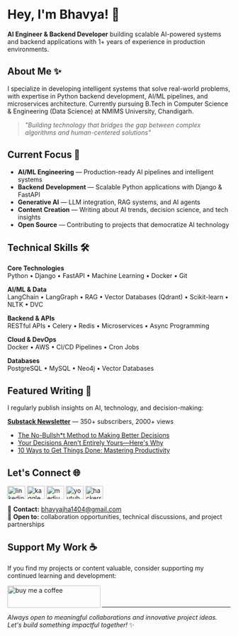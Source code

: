 # Hey, I'm Bhavya! 👋

**AI Engineer & Backend Developer** building scalable AI-powered systems and backend applications with 1+ years of experience in production environments.

## About Me ✨

I specialize in developing intelligent systems that solve real-world problems, with expertise in Python backend development, AI/ML pipelines, and microservices architecture. Currently pursuing B.Tech in Computer Science & Engineering (Data Science) at NMIMS University, Chandigarh.

> *"Building technology that bridges the gap between complex algorithms and human-centered solutions"*

## Current Focus 🎯

- **AI/ML Engineering** — Production-ready AI pipelines and intelligent systems
- **Backend Development** — Scalable Python applications with Django & FastAPI
- **Generative AI** — LLM integration, RAG systems, and AI agents
- **Content Creation** — Writing about AI trends, decision science, and tech insights
- **Open Source** — Contributing to projects that democratize AI technology

## Technical Skills 🛠️

**Core Technologies**  
Python • Django • FastAPI • Machine Learning • Docker • Git

**AI/ML & Data**  
LangChain • LangGraph • RAG • Vector Databases (Qdrant) • Scikit-learn • NLTK • DVC

**Backend & APIs**  
RESTful APIs • Celery • Redis • Microservices • Async Programming

**Cloud & DevOps**  
Docker • AWS • CI/CD Pipelines • Cron Jobs

**Databases**  
PostgreSQL • MySQL • Neo4j • Vector Databases

## Featured Writing 📝

I regularly publish insights on AI, technology, and decision-making:

**[Substack Newsletter](https://04bhavyaa.substack.com/)** — 350+ subscribers, 2000+ views
- [The No-Bullsh*t Method to Making Better Decisions](https://04bhavyaa.substack.com/p/the-no-bullsht-method-to-making-better)
- [Your Decisions Aren't Entirely Yours—Here's Why](https://04bhavyaa.substack.com/p/your-decisions-arent-entirely-yoursheres)
- [10 Ways to Get Things Done: Mastering Productivity](https://04bhavyaa.substack.com/p/10-ways-to-get-things-done-mastering)

## Let's Connect 🌐

<p align="left">
<a href="https://linkedin.com/in/bhavya-jha-52461b250" target="blank"><img align="center" src="https://raw.githubusercontent.com/rahuldkjain/github-profile-readme-generator/master/src/images/icons/Social/linked-in-alt.svg" alt="linkedin" height="30" width="40" /></a>
<a href="https://kaggle.com/bhavyajha04" target="blank"><img align="center" src="https://raw.githubusercontent.com/rahuldkjain/github-profile-readme-generator/master/src/images/icons/Social/kaggle.svg" alt="kaggle" height="30" width="40" /></a>
<a href="https://medium.com/@bhavyajha1404" target="blank"><img align="center" src="https://raw.githubusercontent.com/rahuldkjain/github-profile-readme-generator/master/src/images/icons/Social/medium.svg" alt="medium" height="30" width="40" /></a>
<a href="https://www.youtube.com/c/page.bhavya" target="blank"><img align="center" src="https://raw.githubusercontent.com/rahuldkjain/github-profile-readme-generator/master/src/images/icons/Social/youtube.svg" alt="youtube" height="30" width="40" /></a>
<a href="https://www.hackerrank.com/bhavyajha1404" target="blank"><img align="center" src="https://raw.githubusercontent.com/rahuldkjain/github-profile-readme-generator/master/src/images/icons/Social/hackerrank.svg" alt="hackerrank" height="30" width="40" /></a>
</p>

📧 **Contact:** bhavyajha1404@gmail.com  
💬 **Open to:** collaboration opportunities, technical discussions, and project partnerships

## Support My Work ☕

If you find my projects or content valuable, consider supporting my continued learning and development:

<p><a href="https://www.buymeacoffee.com/bhavyajha1y"> <img align="left" src="https://cdn.buymeacoffee.com/buttons/v2/default-yellow.png" height="50" width="210" alt="buy me a coffee" /></a></p>

<br><br>

---

*Always open to meaningful collaborations and innovative project ideas. Let's build something impactful together!* ✨

